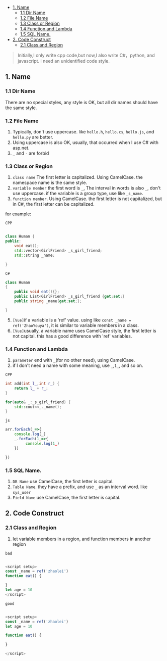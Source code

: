 - [1. Name](#1-name)
  - [1.1 Dir Name](#11-dir-name)
  - [1.2 File Name](#12-file-name)
  - [1.3 Class or Region](#13-class-or-region)
  - [1.4 Function and Lambda](#14-function-and-lambda)
  - [1.5 SQL Name.](#15-sql-name)
- [2. Code Construct](#2-code-construct)
  - [2.1 Class and Region](#21-class-and-region)
  
> Initially,I only write cpp code,but now,I also write C#，python, and javascript. I need an unidentified code style.


## 1. Name
### 1.1 Dir Name

There are no special styles, any style is OK, but all dir names should have the same style. 

### 1.2 File Name

1. Typically, don't use uppercase. like `hello.h`, `hello.cs`, `hello.js`, and `hello.py` are better. 
2. Using uppercase is also OK, usually, that occurred when I use C# with asp.net.
3. `_` and `-` are forbid


### 1.3 Class or Region


1. `class name` The first letter is capitalized. Using CamelCase. the namespace name is the same style.
2. `variable member` the first word is `_`, The interval in words is also `_`, don't use uppercase. if the variable is a group type, use like `_s_name`.
3. `function member`. Using CamelCase. the first letter is not capitalized, but in C#, the first letter can be capitalized.


for example:

`CPP`

```cpp

class Human {
public:
    void eat();
    std::vector<GirlFriend> _s_girl_friend;
    std::string _name;

}

```

`C#`

```C#
class Human 
{
    public void eat(){};
    public List<GirlFriend> _s_girl_friend {get;set;}
    public string _name{get;set;};

}
```




5. `[Vue]`if a variable is a 'ref' value. using like `const _name = ref('ZhaoYouya')`, it is similar to variable members in a class.
6. `[Vue]`usually, a variable name uses CamelCase style, the first letter is not capital. this has a good difference with 'ref' variables.

### 1.4 Function and Lambda

1. `parameter` end with `_`(for no other need), using CamelCase.
2. if I don't need a name with some meaning, use `_`,`1_`, and so on.

`CPP`

``` cpp
int add(int l_,int r_) {
    return l_ + r_;
}

for(auto& _:_s_girl_friend) {
    std::cout<<_._name();
}
```

`js`

``` javascript
arr.forEach(_=>{
    console.log(_)
    _.forEach(1_=>{
         console.log(1_)
    })

})
```

### 1.5 SQL Name.

1. `DB Name` use CamelCase, the first letter is capital. 
2. `Table Name`. they have a prefix, and use `_` as an interval word. like `sys_user`
3. `Field Name` use CamelCase, the first letter is capital. 

## 2. Code Construct

### 2.1 Class and Region

1. let variable members in a region, and function members in another region

`bad`
``` javascript

<script setup>
const _name = ref('zhaolei')
function eat() {

}
let age = 10
</script>

```

`good`

``` javascript

<script setup>
const _name = ref('zhaolei')
let age = 10

function eat() {

}

</script>

``` 


